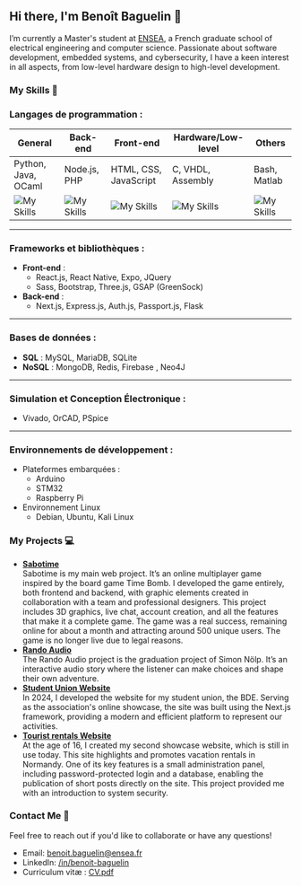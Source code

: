 ## Hi there, I'm Benoît Baguelin 👋

I’m currently a Master's student at [ENSEA](https://www.ensea.fr/), a French graduate school of electrical engineering and computer science. Passionate about software development, embedded systems, and cybersecurity, I have a keen interest in all aspects, from low-level hardware design to high-level development.

### **My Skills** 🚀

### **Langages de programmation :**
| **General** | **Back-end** | **Front-end** | **Hardware/Low-level** | **Others** |
| --- | --- | --- | --- | --- |
| Python, Java, OCaml | Node.js, PHP | HTML, CSS, JavaScript | C, VHDL, Assembly | Bash, Matlab |
| ![My Skills](https://go-skill-icons.vercel.app/api/icons?i=python,java,ocaml) | ![My Skills](https://go-skill-icons.vercel.app/api/icons?i=nodejs,php) | ![My Skills](https://go-skill-icons.vercel.app/api/icons?i=html,css,javascript) | ![My Skills](https://go-skill-icons.vercel.app/api/icons?i=c,vhdl,javascript) | ![My Skills](https://go-skill-icons.vercel.app/api/icons?i=bash,matlab) |

---

### **Frameworks et bibliothèques :**
- **Front-end** :
    - React.js, React Native, Expo, JQuery
    - Sass, Bootstrap, Three.js, GSAP (GreenSock)
- **Back-end** :
    - Next.js, Express.js, Auth.js, Passport.js, Flask

---

### **Bases de données :**
- **SQL** : MySQL, MariaDB, SQLite
- **NoSQL** : MongoDB, Redis, Firebase , Neo4J

---

### **Simulation et Conception Électronique** :
- Vivado, OrCAD, PSpice

---

### **Environnements de développement :**
- Plateformes embarquées :
    - Arduino
    - STM32
    - Raspberry Pi
- Environnement Linux
    - Debian, Ubuntu, Kali Linux

### **My Projects** 💻

- [**Sabotime**](https://sabotime.com)  
Sabotime is my main web project. It’s an online multiplayer game inspired by the board game Time Bomb. I developed the game entirely, both frontend and backend, with graphic elements created in collaboration with a team and professional designers. This project includes 3D graphics, live chat, account creation, and all the features that make it a complete game. The game was a real success, remaining online for about a month and attracting around 500 unique users. The game is no longer live due to legal reasons.
- [**Rando Audio**](https://rando-audio.fr/)  
The Rando Audio project is the graduation project of Simon Nölp. It’s an interactive audio story where the listener can make choices and shape their own adventure.
- [**Student Union Website**](https://bde.asso-ensea.fr/)  
In 2024, I developed the website for my student union, the BDE. Serving as the association's online showcase, the site was built using the Next.js framework, providing a modern and efficient platform to represent our activities.
- [**Tourist rentals Website**](https://lagycine-asnelles.fr)  
At the age of 16, I created my second showcase website, which is still in use today. This site highlights and promotes vacation rentals in Normandy. One of its key features is a small administration panel, including password-protected login and a database, enabling the publication of short posts directly on the site. This project provided me with an introduction to system security.

### **Contact Me** 📧

Feel free to reach out if you'd like to collaborate or have any questions!

- Email: [benoit.baguelin@ensea.fr](mailto:benoit.baguelin@ensea.fr)
- LinkedIn: [/in/benoit-baguelin](https://www.linkedin.com/in/benoit-baguelin/)
- Curriculum vitæ : [CV.pdf](./CV%20STAGE%202025%20FR.pdf)
